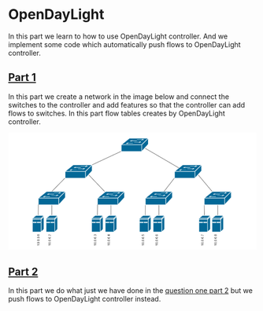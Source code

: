 # OpenDayLight
In this part we learn to how to use OpenDayLight controller. And we implement some code which automatically push flows to OpenDayLight controller.

## [Part 1](https://github.com/erfiboy/SDMN/tree/master/2/Part1)
In this part we create a network in the image below and connect the switches to the controller and add features so that the controller can add flows to switches. In this part flow tables creates by OpenDayLight controller.

![topo](./topo.png)


## [Part 2](https://github.com/erfiboy/SDMN/tree/master/2/Part2)
In this part we do what just we have done in the [question one part 2](https://github.com/erfiboy/SDMN/tree/master/1/Part2) but we push flows to OpenDayLight controller instead.